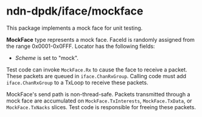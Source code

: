 # ndn-dpdk/iface/mockface

This package implements a mock face for unit testing.

**MockFace** type represents a mock face.
FaceId is randomly assigned from the range 0x0001-0x0FFF.
Locator has the following fields:

* *Scheme* is set to "mock".

Test code can invoke `MockFace.Rx` to cause the face to receive a packet.
These packets are queued in `iface.ChanRxGroup`.
Calling code must add `iface.ChanRxGroup` to a TxLoop to receive these packets.

MockFace's send path is non-thread-safe.
Packets transmitted through a mock face are accumulated on `MockFace.TxInterests`, `MockFace.TxData`, or `MockFace.TxNacks` slices.
Test code is responsible for freeing these packets.
